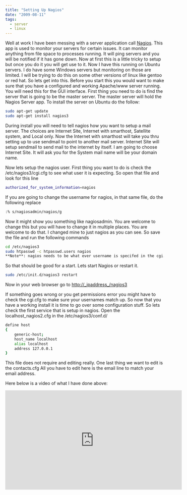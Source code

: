 ```yaml
---
title: "Setting Up Nagios"
date: "2009-08-11"
tags:
  - server
  - linux
---
```


Well at work I have been messing with a server application call [Nagios](http://www.nagios.org/). This app is used to monitor your servers for certain issues. It can monitor anything from file space to processes running. It will ping servers and you will be notified if it has gone down. Now at first this is a little tricky to setup but once you do it you will get use to it. Now I have this running on Ubuntu servers. I do have some Windows servers but monitoring on those are limited. I will be trying to do this on some other versions of linux like gentoo or red hat. So lets get into this. Before you start this you would want to make sure that you have a configured and working Apache/www server running. You will need this for the GUI interface. First thing you need to do is find the server that is going to be the master server. The master server will hold the Nagios Server app. To install the server on Ubuntu do the follow:

```bash
sudo apt-get update
sudo apt-get install nagios3
```

During install you will need to tell nagios how you want to setup a mail server. The choices are Internet Site, Internet with smarthost, Satellite system, and Local only. Now the Internet with smarthost will take you thru setting up to use sendmail to point to another mail server. Internet Site will setup sendmail to send mail to the internet by itself. I am going to choose Internet Site. It will ask you for the System mail name will be your domain name.

Now lets setup the nagios user. First thing you want to do is check the /etc/nagios3/cgi.cfg to see what user it is expecting. So open that file and look for this line

```bash
authorized_for_system_information=nagios
```

If you are going to change the username for nagios, in that same file, do the following replace

```bash
:% s/nagiosadmin/nagios/g
```

Now it might show you something like nagiosadmin. You are welcome to change this but you will have to change it in multiple places. You are welcome to do that. I changed mine to just nagios as you can see. So save the file and run the following commands

```bash
cd /etc/nagios3
sudo htpasswd -c htpasswd.users nagios
**Note**: nagios needs to be what ever username is specifed in the cgi.cfg
```

So that should be good for a start. Lets start Nagios or restart it.

```bash
sudo /etc/init.d/nagios3 restart
```

Now in your web browser go to [http://\_ipaddress\_/nagios3](http://_ipaddress_/nagios3)

If something goes wrong or you get permissions error you might have to check the cgi.cfg to make sure your usernames match up. So now that you have a working install it is time to go over some configuration stuff. So lets check the first service that is setup in nagios. Open the localhost_nagios2.cfg in the /etc/nagios3/conf.d/

```bash
define host
{
    generic-host;
    host_name localhost
    alias localhost
    address 127.0.0.1
}
```

This file does not require and editing really. One last thing we want to edit is the contacts.cfg All you have to edit here is the email line to match your email address.

Here below is a video of what I have done above:

<iframe width="560" height="315" src="https://www.youtube.com/embed/a5b63s9jYik" frameborder="0" allow="accelerometer; autoplay; encrypted-media; gyroscope; picture-in-picture" allowfullscreen></iframe>
